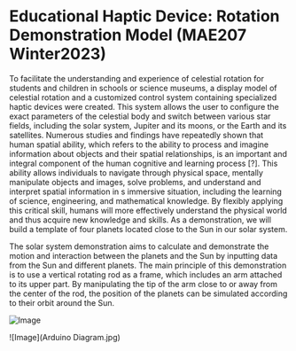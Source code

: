 # Educational Haptic Device: Rotation Demonstration Model (MAE207 Winter2023)

To facilitate the understanding and experience of celestial rotation for students and children in schools or science museums, a display model of celestial rotation and a customized control system containing specialized haptic devices were created. This system allows the user to configure the exact parameters of the celestial body and switch between various star fields, including the solar system, Jupiter and its moons, or the Earth and its satellites. Numerous studies and findings have repeatedly shown that human spatial ability, which refers to the ability to process and imagine information about objects and their spatial relationships, is an important and integral component of the human cognitive and learning process [?]. This ability allows individuals to navigate through physical space, mentally manipulate objects and images, solve problems, and understand and interpret spatial information in s immersive situation, including the learning of science, engineering, and mathematical knowledge. By flexibly applying this critical skill, humans will more effectively understand the physical world and thus acquire new knowledge and skills. As a demonstration, we will build a template of four planets located close to the Sun in our solar system.

The solar system demonstration aims to calculate and demonstrate the motion and interaction between the planets and the Sun by inputting data from the Sun and different planets. The main principle of this demonstration is to use a vertical rotating rod as a frame, which includes an arm attached to its upper part. By manipulating the tip of the arm close to or away from the center of the rod, the position of the planets can be simulated according to their orbit around the Sun.

![Image](Demonstration.jpg)

![Image](Arduino Diagram.jpg)
